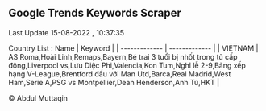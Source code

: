

## Google Trends Keywords Scraper 
 
Last Update 15-08-2022 , 10:37:35

Country List :
 Name  | Keyword |
| ------------- | ------------- |
| VIETNAM | AS Roma,Hoài Linh,Remaps,Bayern,Bé trai 3 tuổi bị nhốt trong tủ cấp đông,Liverpool vs,Lưu Diệc Phi,Valencia,Kon Tum,Nghỉ lễ 2-9,Bảng xếp hạng V-League,Brentford đấu với Man Utd,Barca,Real Madrid,West Ham,Serie A,PSG vs Montpellier,Dean Henderson,Anh Tú,HKT |



© Abdul Muttaqin 
